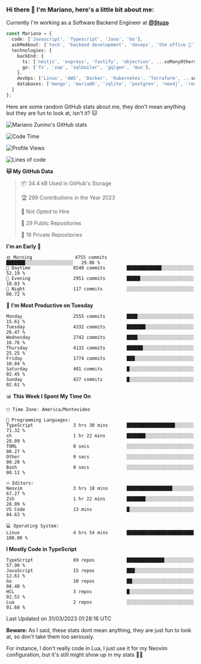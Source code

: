 ### Hi there 👋 I'm Mariano, here's a little bit about me:

Currently I'm working as a Software Backend Engineer at [**@Stuzo**](https://www.stuzo.com/)

```ts
const Mariano = {
  code: ['Javascript', 'Typescript', 'Java', 'Go'],
  askMeAbout: ['tech', 'backend development', 'devops', 'the office 💼'],
  technologies: {
    backEnd: {
      ts: ['nestjs', 'express', 'fastify', 'objection', ...soManyOthersFrameworks],
      go: ['fx', 'zap', 'sqlboiler', 'gqlgen', 'mux'],
    },
    devOps: ['Linux', 'AWS', 'Docker', 'Kubernetes', 'Terraform', ...soManyOthersTools],
    databases: ['mongo', 'mariadb', 'sqlite', 'postgres', 'neo4j', 'redis'],
  }
};
```

Here are some random GitHub stats about me, they don't mean anything but they are fun to look at, isn't it? 🐱

![Mariano Zunino's GitHub stats](https://github-readme-stats.vercel.app/api?username=marianozunino&count_private=true&show_icons=true&theme=radical)

<!--START_SECTION:waka-->
![Code Time](http://img.shields.io/badge/Code%20Time-651%20hrs%2034%20mins-blue)

![Profile Views](http://img.shields.io/badge/Profile%20Views-0-blue)

![Lines of code](https://img.shields.io/badge/From%20Hello%20World%20I%27ve%20Written-7.0%20million%20lines%20of%20code-blue)

**🐱 My GitHub Data** 

> 📦 34.4 kB Used in GitHub's Storage 
 > 
> 🏆 299 Contributions in the Year 2023
 > 
> 🚫 Not Opted to Hire
 > 
> 📜 29 Public Repositories 
 > 
> 🔑 19 Private Repositories 
 > 
**I'm an Early 🐤** 

```text
🌞 Morning                4755 commits        ███████░░░░░░░░░░░░░░░░░░   29.06 % 
🌆 Daytime                8540 commits        █████████████░░░░░░░░░░░░   52.19 % 
🌃 Evening                2951 commits        █████░░░░░░░░░░░░░░░░░░░░   18.03 % 
🌙 Night                  117 commits         ░░░░░░░░░░░░░░░░░░░░░░░░░   00.72 % 
```
📅 **I'm Most Productive on Tuesday** 

```text
Monday                   2555 commits        ████░░░░░░░░░░░░░░░░░░░░░   15.61 % 
Tuesday                  4332 commits        ███████░░░░░░░░░░░░░░░░░░   26.47 % 
Wednesday                2742 commits        ████░░░░░░░░░░░░░░░░░░░░░   16.76 % 
Thursday                 4132 commits        ██████░░░░░░░░░░░░░░░░░░░   25.25 % 
Friday                   1774 commits        ███░░░░░░░░░░░░░░░░░░░░░░   10.84 % 
Saturday                 401 commits         █░░░░░░░░░░░░░░░░░░░░░░░░   02.45 % 
Sunday                   427 commits         █░░░░░░░░░░░░░░░░░░░░░░░░   02.61 % 
```


📊 **This Week I Spent My Time On** 

```text
🕑︎ Time Zone: America/Montevideo

💬 Programming Languages: 
TypeScript               3 hrs 30 mins       ██████████████████░░░░░░░   71.32 % 
sh                       1 hr 22 mins        ███████░░░░░░░░░░░░░░░░░░   28.09 % 
TOML                     0 secs              ░░░░░░░░░░░░░░░░░░░░░░░░░   00.27 % 
Other                    0 secs              ░░░░░░░░░░░░░░░░░░░░░░░░░   00.20 % 
Bash                     0 secs              ░░░░░░░░░░░░░░░░░░░░░░░░░   00.11 % 

🔥 Editors: 
Neovim                   3 hrs 18 mins       █████████████████░░░░░░░░   67.27 % 
Zsh                      1 hr 22 mins        ███████░░░░░░░░░░░░░░░░░░   28.09 % 
VS Code                  13 mins             █░░░░░░░░░░░░░░░░░░░░░░░░   04.63 % 

💻 Operating System: 
Linux                    4 hrs 54 mins       █████████████████████████   100.00 % 
```

**I Mostly Code in TypeScript** 

```text
TypeScript               69 repos            ██████████████░░░░░░░░░░░   57.98 % 
JavaScript               15 repos            ███░░░░░░░░░░░░░░░░░░░░░░   12.61 % 
Go                       10 repos            ██░░░░░░░░░░░░░░░░░░░░░░░   08.40 % 
HCL                      3 repos             █░░░░░░░░░░░░░░░░░░░░░░░░   02.52 % 
Lua                      2 repos             ░░░░░░░░░░░░░░░░░░░░░░░░░   01.68 % 
```




 Last Updated on 31/03/2023 01:28:16 UTC
<!--END_SECTION:waka-->

**Beware:** As I said, these stats dont mean anything, they are just fun to look at, so don't take them too seriously.

For instance, I don't really code in Lua, I just use it for my Neovim configuration, but it's still might show up in my stats 🤷‍♂️
